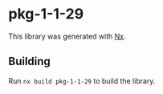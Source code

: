 # pkg-1-1-29

This library was generated with [Nx](https://nx.dev).

## Building

Run `nx build pkg-1-1-29` to build the library.
